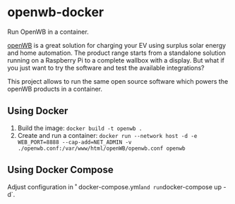 # openwb-docker

Run OpenWB in a container.

[openWB](http://openwb.de) is a great solution for charging your EV using surplus solar energy and home automation. The product range starts from a standalone solution running on a Raspberry Pi to a complete wallbox with a display. But what if you just want to try the software and test the available integrations?

This project allows to run the same open source software which powers the openWB products in a container.

## Using Docker

1. Build the image: `docker build -t openwb .`
2. Create and run a container: `docker run --network host -d -e WEB_PORT=8888 --cap-add=NET_ADMIN -v ./openwb.conf:/var/www/html/openWB/openwb.conf openwb`

## Using Docker Compose

Adjust configuration in ˚ docker-compose.yml` and run `docker-compose up -d`.